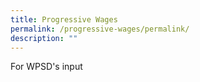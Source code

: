 ```yaml
---
title: Progressive Wages
permalink: /progressive-wages/permalink/
description: ""
---
```

For WPSD's input
